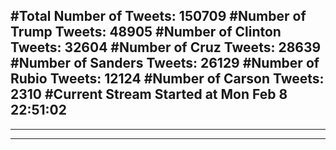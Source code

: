 #Total Number of Tweets: 150709 
#Number of Trump Tweets: 48905
#Number of Clinton Tweets: 32604
#Number of Cruz Tweets: 28639
#Number of Sanders Tweets: 26129
#Number of Rubio Tweets: 12124
#Number of Carson Tweets: 2310
#Current Stream Started at Mon Feb  8 22:51:02
---
---
---
